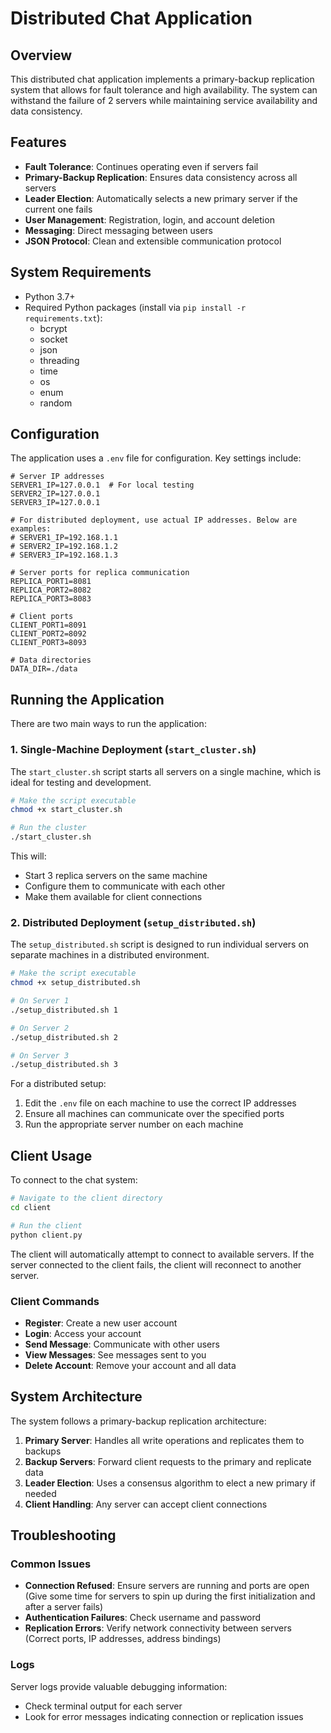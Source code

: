 # Distributed Chat Application

## Overview

This distributed chat application implements a primary-backup replication system that allows for fault tolerance and high availability. The system can withstand the failure of 2 servers while maintaining service availability and data consistency.

## Features

- **Fault Tolerance**: Continues operating even if servers fail
- **Primary-Backup Replication**: Ensures data consistency across all servers
- **Leader Election**: Automatically selects a new primary server if the current one fails
- **User Management**: Registration, login, and account deletion
- **Messaging**: Direct messaging between users
- **JSON Protocol**: Clean and extensible communication protocol

## System Requirements

- Python 3.7+
- Required Python packages (install via `pip install -r requirements.txt`):
  - bcrypt
  - socket
  - json
  - threading
  - time
  - os
  - enum
  - random

## Configuration

The application uses a `.env` file for configuration. Key settings include:

```
# Server IP addresses
SERVER1_IP=127.0.0.1  # For local testing
SERVER2_IP=127.0.0.1
SERVER3_IP=127.0.0.1

# For distributed deployment, use actual IP addresses. Below are examples:
# SERVER1_IP=192.168.1.1
# SERVER2_IP=192.168.1.2
# SERVER3_IP=192.168.1.3

# Server ports for replica communication
REPLICA_PORT1=8081
REPLICA_PORT2=8082
REPLICA_PORT3=8083

# Client ports
CLIENT_PORT1=8091
CLIENT_PORT2=8092
CLIENT_PORT3=8093

# Data directories
DATA_DIR=./data
```

## Running the Application

There are two main ways to run the application:

### 1. Single-Machine Deployment (`start_cluster.sh`)

The `start_cluster.sh` script starts all servers on a single machine, which is ideal for testing and development.

```bash
# Make the script executable
chmod +x start_cluster.sh

# Run the cluster
./start_cluster.sh
```

This will:
- Start 3 replica servers on the same machine
- Configure them to communicate with each other
- Make them available for client connections

### 2. Distributed Deployment (`setup_distributed.sh`)

The `setup_distributed.sh` script is designed to run individual servers on separate machines in a distributed environment.

```bash
# Make the script executable
chmod +x setup_distributed.sh

# On Server 1
./setup_distributed.sh 1

# On Server 2
./setup_distributed.sh 2

# On Server 3
./setup_distributed.sh 3
```

For a distributed setup:

1. Edit the `.env` file on each machine to use the correct IP addresses
2. Ensure all machines can communicate over the specified ports
3. Run the appropriate server number on each machine

## Client Usage

To connect to the chat system:

```bash
# Navigate to the client directory
cd client

# Run the client
python client.py
```

The client will automatically attempt to connect to available servers. If the server connected to the client fails, the client will reconnect to another server.

### Client Commands

- **Register**: Create a new user account
- **Login**: Access your account
- **Send Message**: Communicate with other users
- **View Messages**: See messages sent to you
- **Delete Account**: Remove your account and all data

## System Architecture

The system follows a primary-backup replication architecture:

1. **Primary Server**: Handles all write operations and replicates them to backups
2. **Backup Servers**: Forward client requests to the primary and replicate data
3. **Leader Election**: Uses a consensus algorithm to elect a new primary if needed
4. **Client Handling**: Any server can accept client connections

## Troubleshooting

### Common Issues

- **Connection Refused**: Ensure servers are running and ports are open (Give some time for servers to spin up during the first initialization and after a server fails)
- **Authentication Failures**: Check username and password
- **Replication Errors**: Verify network connectivity between servers (Correct ports, IP addresses, address bindings)

### Logs

Server logs provide valuable debugging information:
- Check terminal output for each server
- Look for error messages indicating connection or replication issues
